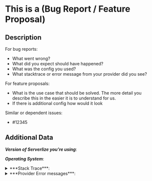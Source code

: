 <!--
1. If you have a question and not a bug/feature request please ask it at https://gitter.im/serverlize/lobby
2. Please check if an issue already exists so there are no duplicates
3. Check out and follow our Guidelines: https://github.com/serverlize/serverlize/blob/master/CONTRIBUTING.md
4. Fill out the whole template so we have a good overview on the issue
5. Do not remove any section of the template. If something is not applicable leave it empty but leave it in the Issue
6. Please follow the template, otherwise we'll have to ask you to update it
-->

# This is a (Bug Report / Feature Proposal)

## Description

For bug reports:
* What went wrong?
* What did you expect should have happened?
* What was the config you used?
* What stacktrace or error message from your provider did you see?

For feature proposals:
* What is the use case that should be solved. The more detail you describe this in the easier it is to understand for us.
* If there is additional config how would it look

Similar or dependent issues:
* #12345

## Additional Data

***Version of Serverlize you're using***:

***Operating System***:

<details>
<summary>***Stack Trace***:</summary>

<!--
Paste stack trace here
-->

```sh
$
```

</details>

<details>
<summary>***Provider Error messages***:</summary>

<!--
Paste stack trace here
-->

```sh
$
```

</details>
